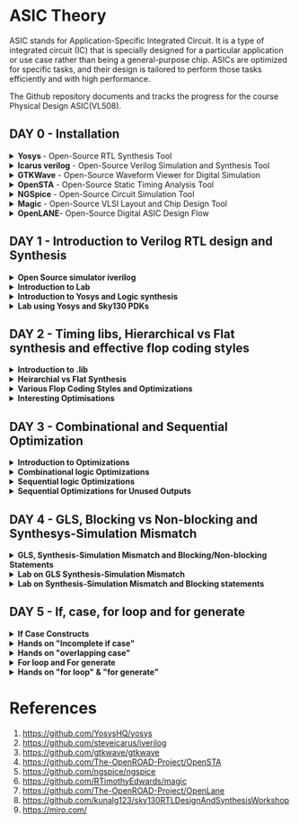 # ASIC Theory
ASIC stands for Application-Specific Integrated Circuit. It is a type of integrated circuit (IC) that is specially designed for a particular application or use case rather than being a general-purpose chip. ASICs are optimized for specific tasks, and their design is tailored to perform those tasks efficiently and with high performance.

The Github repository documents and tracks the progress for the course Physical Design ASIC(VL508).  

## DAY 0 - Installation

<details>
<summary> <strong> Yosys </strong> - Open-Source RTL Synthesis Tool </summary>

Yosys is a powerful and widely-used open-source RTL synthesis tool that enables designers to convert Verilog RTL code into optimized gate-level representations suitable for ASIC or FPGA implementation. It is designed for digital hardware design and offers a plethora of features, including RTL synthesis, technology mapping, optimization, and formal verification capabilities. With a scripting interface and an active community of users and developers, Yosys provides flexibility, efficiency, and cost-effectiveness for various digital design projects.

**Key Features**:
- RTL Synthesis: Yosys takes Verilog RTL code as input and performs RTL synthesis, generating a gate-level netlist.
- Technology Mapping: The tool maps the RTL design to a specific library of standard cells, allowing optimization for target technologies.
- Optimization: Yosys employs various algorithms to optimize the design for improved performance, area, and power consumption.
- Formal Verification: The tool includes formal verification capabilities to ensure the correctness of the design.
- Scripting Interface: Yosys provides a scripting interface, enabling users to write custom synthesis scripts for specific design flows and optimizations.
- Open-Source and Community-Driven: Yosys is an open-source project with an active community, constantly contributing to its development and improvement.
  
**Installation**

Yosys is installed using the following set of steps.

```bash
$ git clone https://github.com/YosysHQ/yosys.git
$ cd yosys-master 
$ sudo apt install make (If make is not installed please install it) 
$ sudo apt-get install build-essential clang bison flex \
    libreadline-dev gawk tcl-dev libffi-dev git \
    graphviz xdot pkg-config python3 libboost-system-dev \
    libboost-python-dev libboost-filesystem-dev zlib1g-dev
$ make config-gcc
$ make 
$ sudo make install
```
Screenshot after installation-
![yosys](https://github.com/Shant1R/Shant_IIITB/assets/59409568/6ac97051-4660-4722-b384-26eb6aba3260)

</details>

<details>

<summary><strong>Icarus verilog</strong> - Open-Source Verilog Simulation and Synthesis Tool</summary>

Iverilog is a widely-used open-source Verilog simulation and synthesis tool that allows designers to simulate and synthesize digital hardware designs described in Verilog HDL. It offers a comprehensive set of features for both simulation and synthesis, making it a valuable tool for digital design projects of all scales. With its versatility and community-driven development, Iverilog provides an efficient and cost-effective solution for verifying and implementing digital designs.

**Key Features**:
- Verilog Simulation: Iverilog supports simulation of Verilog designs, enabling users to test and verify their digital circuits' functionality.
- Synthesis Support: The tool provides synthesis capabilities, allowing designers to generate gate-level netlists suitable for ASIC or FPGA implementation.
- IEEE Standard Compliance: Iverilog adheres to the IEEE 1364-2005 Verilog standard, ensuring compatibility with a wide range of Verilog designs.
- VPI (Verilog Programming Interface) Support: Iverilog supports VPI, enabling users to write C/C++ programs to interact with the simulation or synthesis process.
- Efficient and Scalable: Iverilog is known for its efficiency, making it suitable for small hobbyist projects as well as large-scale commercial designs.
- Open-Source and Community-Driven: Being an open-source tool, Iverilog benefits from an active community of users and developers, continually improving and enhancing its capabilities.
  
**Installation**

Icarus Verilog also known as iverilog is installed using the following command.

```bash
$ sudo apt-get update
$ sudo apt-get install iverilog

```
Screenshot after installation-
![iverilog](https://github.com/Shant1R/Shant_IIITB/assets/59409568/4f77ee22-b0b3-4c96-9f8e-1b74443579e4)


</details>

<details>
<summary><strong>GTKWave</strong> - Open-Source Waveform Viewer for Digital Simulation</summary>

GTKWave is a popular open-source waveform viewer designed to visualize and analyze simulation results of digital designs. As an essential tool in digital hardware development, GTKWave allows users to examine waveforms generated by Verilog or VHDL simulation, making it easier to debug and verify the behavior of complex digital circuits. With its user-friendly interface and active community support, GTKWave is a valuable asset for engineers and hobbyists involved in digital design and verification projects.

**Key Features**:
- Waveform Visualization: GTKWave provides a graphical interface to display simulation waveforms, helping users gain insights into the behavior of digital circuits.
- Support for Various Formats: The tool supports various waveform formats, including VCD (Value Change Dump), FST (Fast Signal Trace), LXT, and VZT.
- Zoom and Navigation: GTKWave allows users to zoom in and out on specific regions of the waveform and provides convenient navigation tools for easy waveform analysis.
- Signal Grouping: Users can group related signals together, simplifying the visualization of complex designs.
- Cross-Platform Compatibility: GTKWave is available for multiple platforms, including Windows, macOS, and Linux, making it accessible to a wide range of users.
- Extensible and Customizable: Users can extend GTKWave's functionality through scripting and customize the appearance and behavior of the waveform viewer.
- Open-Source and Community-Driven: As an open-source project, GTKWave benefits from continuous community contributions, ensuring the tool's ongoing improvement and relevance

**Installation**

GTKWave is installed using the following commands.

```bash
$ sudo apt update
$ sudo apt install gtkwave
```
Screenshot after installation-
![gtkwave](https://github.com/Shant1R/Shant_IIITB/assets/59409568/ae8c7922-c337-4157-839f-c8f1f62265b2)

</details>


<details>
<summary><strong>OpenSTA</strong> - Open-Source Static Timing Analysis Tool</summary>

OpenSTA is a powerful open-source Static Timing Analysis (STA) tool designed to analyze digital integrated circuits and provide critical timing information. As an essential component of the digital design flow, OpenSTA enables engineers to perform timing verification, identify potential timing violations, and optimize the performance of complex designs. With its versatile features and community-driven development, OpenSTA is a valuable resource for designers working on ASIC or FPGA projects.

**Key Features**:
- Static Timing Analysis: OpenSTA performs static timing analysis to determine the critical paths and timing violations in digital designs.
- Liberty File Support: The tool supports industry-standard Liberty format files, which contain timing information about the standard cells used in the design.
- Path Tracing and Reporting: OpenSTA traces critical timing paths and generates detailed timing reports, highlighting setup and hold violations.
- Constraints Support: Designers can specify timing constraints in the design using standard Synopsys Design Constraints (SDC) files, which OpenSTA interprets during the analysis.
- Highly Scalable: OpenSTA can handle designs of varying sizes, from small digital circuits to large-scale industrial projects, making it suitable for a broad range of applications.
- Interactive Visualization: OpenSTA provides an interactive graphical interface to visualize and navigate through the timing paths in the design.
- Open-Source and Community-Driven: As an open-source project, OpenSTA benefits from contributions and feedback from a community of users and developers, ensuring continuous improvement and adaptability to new technologies.

**Installation**

To install OpenSTA, follow the given github link and download the following prerequisites- 

```bash
https://github.com/The-OpenROAD-Project/OpenSTA
```

```bash
$ sudo apt-get install cmake
$ sudo apt-get install clang
$ sudo apt-get install gcc
$ sudo apt-get install tcl
$ sudo apt-get install swig
$ sudo apt-get install bison
$ sudo apt-get install flex
```

Installation commands for openSTA
```bash
$ git clone https://github.com/The-OpenROAD-Project/OpenSTA.git
$ cd OpenSTA
$ mkdir build
$ cd build
$ cmake ..
$ make
```
Screenshot after installation-
![opensta](https://github.com/Shant1R/Shant_IIITB/assets/59409568/36537253-8d3e-4f7a-9358-35c3f5c04e55)

</details>


<details>
<summary><strong>NGSpice</strong> - Open-Source Circuit Simulation Tool</summary>

Ngspice is a powerful open-source circuit simulation tool that allows engineers, researchers, and hobbyists to analyze and simulate electronic circuits. As a widely-used circuit simulator, Ngspice can handle analog, digital, and mixed-signal circuits, providing valuable insights into circuit behavior, performance, and characteristics. With its extensive set of features and active community support, Ngspice serves as an essential tool for circuit design, analysis, and optimization.

**Key Features**:
- Mixed-Signal Simulation: Ngspice supports mixed-signal simulation, enabling the analysis of circuits containing both analog and digital components.
- Circuit Modeling: The tool supports a wide range of device models, including passive components, diodes, transistors, operational amplifiers, and more.
- Advanced Analysis: Ngspice provides various analysis types, such as DC, AC, transient, and noise analysis, allowing users to evaluate circuit performance under different conditions.
- Extensibility: Users can add custom models, algorithms, and simulation capabilities through scripting and user-defined subcircuits.
- SPICE Compatibility: Ngspice adheres to the SPICE (Simulation Program with Integrated Circuit Emphasis) standard, ensuring compatibility with existing SPICE netlists.
- Cross-Platform Support: Ngspice is compatible with multiple operating systems, including Windows, macOS, and Linux, making it accessible to a broad user base.
- Open-Source and Community-Driven: Being an open-source project, Ngspice benefits from active community contributions, bug fixes, and enhancements, ensuring its continuous development and reliability.

**Installation**

NGSpice is installed using the following commands.

After downloading the tarball from https://sourceforge.net/projects/ngspice/files/ to a local directory, unpack it using:

```bash
$ tar -zxvf ngspice-37.tar.gz
$ cd ngspice-37
$ mkdir release
$ cd release
$ ../configure  --with-x --with-readline=yes --disable-debug
$ make
$ sudo make install
```
Screenshot after installation-
![ngspice](https://github.com/Shant1R/Shant_IIITB/assets/59409568/726fcc95-63eb-4089-87e3-f306cc37d83c)

    
</details>

<details>
<summary><strong>Magic</strong> - Open-Source VLSI Layout and Chip Design Tool</summary>
Magic is a widely-used open-source VLSI (Very-Large-Scale Integration) layout and chip design tool. It offers a versatile and user-friendly environment for designing, editing, and analyzing integrated circuit layouts. As an essential tool in the physical design flow, Magic allows engineers and researchers to create complex IC layouts and verify their correctness before fabrication. With a range of features and active community support, Magic is a valuable asset for digital and analog chip designers and hobbyists.

**Key Features**:
- Layout Editing: Magic provides an intuitive interface for designing and editing integrated circuit layouts, enabling efficient placement and routing of various circuit elements.
- Custom Design Rules: Users can define custom design rules, allowing them to tailor the layout to specific technology nodes and manufacturing processes.
- Hierarchical Design: Magic supports hierarchical design methodologies, enabling the creation of complex designs by organizing circuits into hierarchical blocks.
- Design Rule Checking (DRC): The tool performs design rule checks to identify potential layout errors and violations before the chip fabrication process.
- Extraction and Simulation: Magic allows extraction of parasitic components and supports SPICE netlist simulation for accurate performance evaluation.
- Scripting and Automation: Users can extend Magic's functionality using scripts, automating repetitive tasks and customizing the design flow.
- Cross-Platform Support: Magic is compatible with various operating systems, including Windows, macOS, and Linux, making it accessible to a wide range of users.
- Open-Source and Community-Driven: As an open-source project, Magic benefits from an active community of users and developers, ensuring continuous improvement and adaptability to new design challenges.

**Installation**
  
Magic is installed using the following commands.

```bash
$   sudo apt-get install m4
$   sudo apt-get install tcsh
$   sudo apt-get install csh
$   sudo apt-get install libx11-dev
$   sudo apt-get install tcl-dev tk-dev
$   sudo apt-get install libcairo2-dev
$   sudo apt-get install mesa-common-dev libglu1-mesa-dev
$   sudo apt-get install libncurses-dev
$   git clone https://github.com/RTimothyEdwards/magic
$   cd magic
$   ./configure
$   make
$   sudo make install

```
Screenshot after installation-
![magic](https://github.com/Shant1R/Shant_IIITB/assets/59409568/f5fe09ee-2f15-47c0-b4a6-5a41febf7e76)
    
</details>


<details>
<summary><strong>OpenLANE</strong>- Open-Source Digital ASIC Design Flow</summary>

OpenLane is a comprehensive open-source digital ASIC (Application-Specific Integrated Circuit) design flow that facilitates the design and implementation of complex digital chips. It provides a complete RTL-to-GDSII (RTL to Graphic Design System II) flow, encompassing synthesis, placement, routing, and manufacturing processes. OpenLane streamlines the ASIC design process and enables designers to create custom digital chips with greater efficiency and accessibility. With an extensive set of features and community support, OpenLane is a valuable tool for ASIC designers, researchers, and hobbyists alike.

**Key Features**:
- RTL-to-GDSII Flow: OpenLane offers an end-to-end design flow, starting from RTL synthesis to final GDSII layout generation, ensuring a seamless ASIC design process.
- Synthesis and Optimization: The tool performs RTL synthesis and optimization to generate an efficient gate-level representation of the design.
- Placement and Routing: OpenLane optimizes chip placement and performs routing to connect all the components efficiently.
- DRC and LVS Checks: OpenLane includes design rule checking (DRC) and layout versus schematic (LVS) checks to ensure the design's manufacturability and correctness.
- PDK Integration: The tool integrates with Process Design Kits (PDKs) from various foundries, supporting a wide range of technology nodes and manufacturing processes.
- Scripting and Customization: Users can write scripts to customize various aspects of the design flow and automate repetitive tasks.
- Performance and Area Optimization: OpenLane offers options to optimize the design for performance, area, or power based on the project's requirements.
- Cross-Platform Support: OpenLane is compatible with multiple operating systems, including Windows, macOS, and Linux, making it accessible to diverse design teams.
- Open-Source and Community-Driven: Being an open-source project, OpenLane benefits from continuous community contributions, bug fixes, and enhancements, ensuring its continuous development and improvement.

**Installation**

OpenLane is installed using the following commands.

```bash
$ sudo apt-get update
$ sudo apt-get upgrade
$ sudo apt install -y build-essential python3 python3-venv python3-pip make git
$ sudo apt install apt-transport-https ca-certificates curl software-properties-common
$ curl -fsSL https://download.docker.com/linux/ubuntu/gpg | sudo gpg --dearmor -o /usr/share/keyrings/docker-archive-keyring.gpg
$ echo "deb [arch=amd64 signed-by=/usr/share/keyrings/docker-archive-keyring.gpg] https://download.docker.com/linux/ubuntu $(lsb_release -cs) stable" | sudo tee /etc/apt/sources.list.d/docker.list > /dev/null
$ sudo apt update
$ sudo apt install docker-ce docker-ce-cli containerd.io
$ sudo docker run hello-world
$ sudo groupadd docker
$ sudo usermod -aG docker $USER
$ sudo reboot 
```

After Reboot
```bash
$ docker run hello-world
```

```bash
$ cd $HOME
$ git clone https://github.com/The-OpenROAD-Project/OpenLane
$ cd OpenLane
$ make
$ make test
```

Screenshot after installation-
![openlane](https://github.com/Shant1R/Shant_IIITB/assets/59409568/d55be32a-a662-4284-94b0-b0d53af2fbca)

</details>

## DAY 1 - Introduction to Verilog RTL design and Synthesis

<details>
<summary><strong>Open Source simulator iverilog</strong></summary>

Simulator is a tool to verify that the said design adheres to the functionality to its intended specifications. It works by following the input given and changes the output accordingly, thus one can compare the desired output and the output derived for the said inputs.

Simulator architecture schematic diagram -
![Simulator](https://github.com/Shant1R/Shant_IIITB/assets/59409568/11d0647f-499b-4ea9-ab80-8c6ef20da093)

Under the given repository, **Iverilog** is used which is an open source simulator.
- Design is the set of verilog codes with the aim to create a functionality that meets the given specifications. 
- Testbench is the set of code which provides the stimulas or test vectors to the desgin under test to verify the design working.
- It is to be noted multiple inputs can be given the design block and multiple outputs can be derived.
- The testbench is not given any external inputs. Testvectors are given under the testbench itself.
- The output of the simulator is a VCD file, ie. value change dump file which is viewed using **GTKWave** to visualise the waveform.

Simulation flow of Iverilog - 
![workflow](https://github.com/Shant1R/Shant_IIITB/assets/59409568/b67eb2d2-478e-4745-9876-7846de6a01c0)

</details>


<details>
<summary><strong>Introduction to Lab</strong></summary>

Under this, we will go through how to setup the directory and lab for the course and how to access various files and execute.

**Lab Setup**

The first step under the lab setup for the course is to form a seperate directory as VLSI and git clone the course files from the given repository in the code.



```bash
$ cd Documents
$ cd ASICs
$ cd VLSI
$ cd git clone https://github.com/kunalg123/sky130RTLDesignAndSynthesisWorkshop.git
```

Terminal Window - 
![sky130_gitclone](https://github.com/Shant1R/Shant_IIITB/assets/59409568/8e74128d-3341-4378-9c40-309260327bef)

Upon the cloning, a new folder with the name *sky130RTLDesignAndSynthesisWorkshop* is made. Under this folder, there will be several folders, such as lib which contains the standard set library for sky130 which will be used for the synthesis, verilog_files which contains all the source files and testbenches for the experiments to be done. The contents of each folder can be seen by going into the directory and entering ls.


**Working with iverilog and gtkwave - MUX**

Under this, we go over how load files on iverilog and visualise using gtkwave. The terminal is opened and the directory is set to the verilog_files, where various source files and their respective testbenches are stored. Under this example we will execute the mux using good_mux.v and check the functionality using gtkwave to visualise the dumpfile generated. Both the source file and testbench are loaded to iverilog. 

```bash
$ cd VLSI
$ cd sky130RTLDesignAndSynthesisWorkshop
$ cd verilog_files/
$ ls
$ iverilog good_mux.v tb_good_mux.v
$ ./a.out
$ gtkwave tb_good_mux.vcd
```

Screenshot of the terminal - 
![good_mux_terminal](https://github.com/Shant1R/Shant_IIITB/assets/59409568/06396f49-0e6c-487b-8408-82491557a852)

Waveform on GTKWave - 
![good_mux_gtk](https://github.com/Shant1R/Shant_IIITB/assets/59409568/cc8ec616-ac4d-4bc1-801f-0e680247ad69)

The waveform on gtkwave is used to check the variations in the output with the input.

**Code Explaination - MUX**

To edit the code, one can directly open the files or use gvim. The code to access both the source and testbech is given

```bash
$ gvim tb_good_mux.v -o good_mux.v
```


Editor window - 
![code_good_mux](https://github.com/Shant1R/Shant_IIITB/assets/59409568/cf8ca326-755a-4664-ae0b-8c01b8e94723)

There can be multiple ways to generate a mux. Under the given source code. it checks for the select line, if sel is 1, the output follows the input line 1 else it follows input line 0. Under the testbench, the inputs are set as reg and output as wire. The testbench has no primary inputs like the design source code. It instantiate the source code as uut - unit under test, any name can be used. Under the testbench, the dumpfile is generated for visualisation. The input variables are set and the toggled periodically and sets an end time. 

</details>


<details>
<summary><strong>Introduction to Yosys and Logic synthesis</strong></summary>

The RTL design is the behavioural model of the said specification written in an HDL language. For mapping this code to a hardware circuit comes the synthesis. The RTL code is translated to gate level using the front end libraries that are .lib files, through synthesis the netlist file is derived. 

The front end library is also called .lib, which can be explained as a collection for modules for the logic gates for the mapping. It contains various types of the same logic gate, such as 2 and 3 input and gates, and modules for the same gate with different execution speed, which can de decided upon the usecase and required specification. The speed of the gates depends the load, which for digital circuits are capacitors, thus charging and discharging of capacitors determine the speed of the gate, thus the system. For faster speed, we need transistor with more current sourcing capacity. Thus the need for wider transistors. But wider transistors enables faster processes with the trade off of power and area. Narrow transistors comsumes lesser area and power, but comes with bigger delays. Thus the choice of the gate models is made accordingly. The time delat should small enough to cover the propogation delay and setup times and at the same time large enough that it doesn't cause a hold crisis, that is its bigger than the hold time of the next gate in process.


One has to guide the synthesizer for the required execution time, ie, the use of faster and slower transistor models while mapping. This is known as constraints.    

The synthesizer used under this coursework is Yosys. 

Yosys setup flow-
![yosys1](https://github.com/Shant1R/Shant_IIITB/assets/59409568/35698376-e603-40eb-b5a4-a84965620587)

The design block has the function read_design and .lib  has a read_liberty function which reads the design file and .lib respectively. The netlist block has the fucntion read_netlist which upon execution generates the netlist file for the given design. It is to note design file and netlist file are two different representations for the same given specification.  

Synthesis verification flow - 
![yosys2](https://github.com/Shant1R/Shant_IIITB/assets/59409568/8c89fc9e-7d6a-426e-b55f-3927db75d7e7)

To verify the synthesis output, we use the iverilog simulator which is given the netlist and testbench as inputs, attain a vcd file, which is visualised using gtkwave. The output on the gtkwave with the netlist file should be the same as in the case of RTL simulation. Since the primary inputs and outputs in case of RTL designs and netlist design remains the same, the same testbench can be used to verify the design. 


</details>



<details>
<summary><strong>Lab using Yosys and Sky130 PDKs</strong></summary>

Under this section, we go through how to invoke the synthesizer yosys and synthesize the design. For the demonstration, we have taken the synthesis of mux, the good_mux.v file, which we have previously simulated before. 

- Step one is to go to the directory for the verilog files and invoke yosys synthesizer.

```bash
$ cd Documents/ASICs/VLSI/sky130RTLDesignAndSynthesisWorkshop/verilog_files/
$ yosys
```

![yosys_lab_1](https://github.com/Shant1R/Shant_IIITB/assets/59409568/24e98dd7-b81c-4398-a0cb-f5d5bf872813)

- Now we read the .lib using *read_liberty* and the path is set to the .lib files.
- The behavourial model of mux is read using *read_verilog* followed by determining the module name to be synthesized.
- The netlist is generated by *abc -liberty* followed by the path to .lib which specifies what gates are to be linked. Thus the RTL file is converted to netlist.
- The logic being realised can be view using *show*.

```bash
 read_liberty -lib ~/Documents/ASICs/VLSI/sky130RTLDesignAndSynthesisWorkshop/lib/sky130_fd_sc_hd__tt_025C_1v80.lib
 read_verilog good_mux.v
 synth -top good_mux
 abc -liberty ~/Documents/ASICs/VLSI/sky130RTLDesignAndSynthesisWorkshop/verilog_files/sky130_fd_sc_hd__tt_025C_1v80.lib
 show
```

![yosys_lab_2](https://github.com/Shant1R/Shant_IIITB/assets/59409568/e3861c1c-4493-4fe1-822b-7e5179d95ab0)

- The netlist file is wriiten using *write_verilog* followed by the name for the file.
- Gvim edittor is used view the netlist file.

```bash
 read_verilog good_mux_netlist.v
 !gvim good_mux_netlist.v  
```

![yosys_lab_3](https://github.com/Shant1R/Shant_IIITB/assets/59409568/c201daec-bc2b-44f7-83c5-77ab3dd37e9d)

- It can seen that the netlist file has extra informations, thus to generate a simple netlist file we add an extra switch.
- After *write _verilog* we add *-noattr* before the file name.
- We attain a simpler netlist representation for mux.

```bash
 read_verilog -noattr good_mux_netlist.v
 !gvim good_mux_netlist.v
```

![yosys_lab_4](https://github.com/Shant1R/Shant_IIITB/assets/59409568/a917b533-9932-46bd-adfb-032cea61855b)

  
</details>

## DAY 2 - Timing libs, Hierarchical vs Flat synthesis and effective flop coding styles

<details>

<summary><strong>Introduction to .lib</strong></summary>
Under this section, we get a better insight regarding .lib. We have the general overview that it stores the models of all the standards cells, various variations and flavours as per the need of specification provided. Getting an insight into the .lib file, we start with the file name -  

*sky130_fd_sc_hd__tt_025C_1v80*

The name sky130 represemts that the library is based on 130nm technology. Under the nomenclature, we define PVT - process, voltage and temperature. Process refers to the variations due to the fabrication, ie. there will variations in the silicon fabricated even by the same machine. There is variation due to the voltage and temperature as well. Silicon is very sensitive to temperature. All these 3 determines how the silicon is going to perform. We aim to design such that silicon works in all the conditions, across various variations. These three are indicated under the name, tt stands for typical process, 25c indicates the temperature - 25C and 1v80 indicates the voltage of 1.80volts.  It is to be noted, all the models under the said library are designed for the given PVT parameters.

We open the .lib file using gvim to go through various other informations it provides.

![lib_1](https://github.com/Shant1R/Shant_IIITB/assets/59409568/f1a46b64-c496-4fd4-82e7-ef43e091964b)

- It defines the technology begin used "CMOS" and the delay model as "table_lookup"
- it defines the units for various parameters and quanities, such as, 1ns for time, 1V for voltage, 1mA for current, 1kohm for resistance and 1pF for capacitance.
- It defines the operating conditions as "tt_025C_1v80".

We take an example for a cell to understand the contents. Taking the example of a21110i cell. 

![lib_2](https://github.com/Shant1R/Shant_IIITB/assets/59409568/9996a4bc-1328-4436-91f0-551a17dd7d72)

- The given cell executes the logic for 5 inputs, *and* for the first two inputs and *or* it with the next three inputs, finally *not* the final expression.
- Logic implemented --> !((A1&A2)|B1|C1|D1)
- Since we got 5 inputs, there are 32 possible outputs. The .lib file contains the power consumption and timing details for all the possibilities.


Considering a two input *and* gate, and compare different two input and gate.

![lib_3](https://github.com/Shant1R/Shant_IIITB/assets/59409568/717b8741-8d21-413e-95b2-968c38eef551)

- The lib files conatins the power and timing information for the 4 possible outcomes.
- All three taken cells are 2 input and gates, but differ in their areas, and2_4 has a larger area than area2_2 and consequently more than and2_0.
- Having a larger area refers to the use of a wider cell. Wider cells will be faster, but consumes more power. This can be seen in the datials under the lib file.


  
</details>


<details>

<summary><strong>Heirarchial vs Flat Synthesis</strong></summary>

Under this section, we go over what is heirchial synthesis and flat synthesis. For this, we  have taken the case of multiple_modul2s.v from verilog files to have a better unstanding.
```bash
  shant@shant:~/Documents/ASICs/VLSI/sky130RTLDesignAndSynthesisWorkshop/verilog_files$ gvim multiple_modules.v
```
![hvf_1](https://github.com/Shant1R/Shant_IIITB/assets/59409568/16523aee-77cd-4f09-95b0-d8e56f9920da)

Gate level diagram 

![hvf_1](https://github.com/Shant1R/Shant_IIITB/assets/59409568/0f16a24d-c1ea-4d38-891b-5d16f5dbcd13)

We go into the directory for verilog files and invole the model.

```bash
$ cd Documents/ASICs/VLSI/sky130RTLDesignAndSynthesisWorkshop/verilog_files
$ yosys
read_liberty -lib ~/Documents/ASICs/VLSI/sky130RTLDesignAndSynthesisWorkshop/lib/sky130_fd_sc_hd__tt_025C_1v80.lib
read_verilog multiple_modules.v
synth -top multiple_modules
abc -liberty ~/Documents/ASICs/VLSI/sky130RTLDesignAndSynthesisWorkshop/lib/sky130_fd_sc_hd__tt_025C_1v80.lib
show multiple_modules
```

- As we hit show, we expect to attain a similar schematic we had drew in the previous image.
  
![hvf_2](https://github.com/Shant1R/Shant_IIITB/assets/59409568/a55d9d7a-ab21-430c-8174-770f422220f5)

- We get the image of the top module.
- We don't get to see the and and or gates. We see the modules u1 and u2, which are the instances of the gates.
- **This type of design is called an heirarchial design.**
- We generate the netlist file for the design.

```bash
write_verilog -noattr multiple_modules_hier.v
!gvim multiple_modules_hier.v
```

![hvf_3](https://github.com/Shant1R/Shant_IIITB/assets/59409568/620892c8-1681-4d46-911e-1e7a2e4a8ee7)

- In the netlist generated, it is observed that the hierarchy is maintained. The top module has instances of sub moduke 1 and 2, and the two modules are seperately defined implementing the *and* and *or* gates.
- It is to be more, since this is CMOS technology, we implement the gates using a *nand* gate with inverted inputs for *or* gate and *nor* gate with inverted inputs for *and* gate.

Now we will look into flat design techcnique.

```bash
flatten
show multiple_modules
```

![hvf_5](https://github.com/Shant1R/Shant_IIITB/assets/59409568/9428f816-7ab6-49f6-a3d4-0c527719364c)

```bash
write_verilog -noattr multiple_modules_flat.v
!gvim multiple_modules_flat.v
```

![hvf_4](https://github.com/Shant1R/Shant_IIITB/assets/59409568/a9476f35-4ba0-4caa-a035-893227557410)

- In the new netlist, we don't see any instances of submodules such as u1 and u2.
- We get direct instances of *and* and *or* gates under the flat design.
- **This type of design is known as flat desigin techniques.**

We saw how to synthesis the top module, now we will look into synthesis of submodules.

```bash
$ cd Documents/ASICs/VLSI/sky130RTLDesignAndSynthesisWorkshop/verilog_files
$ yosys
read_liberty -lib ~/Documents/ASICs/VLSI/sky130RTLDesignAndSynthesisWorkshop/lib/sky130_fd_sc_hd__tt_025C_1v80.lib
read_verilog multiple_modules.v
synth -top sub_module1
abc -liberty ~/Documents/ASICs/VLSI/sky130RTLDesignAndSynthesisWorkshop/lib/sky130_fd_sc_hd__tt_025C_1v80.lib
show
```

![hvf_6](https://github.com/Shant1R/Shant_IIITB/assets/59409568/48519618-7a15-4695-a075-c0ca9acb4853)

- We only see submodule 1, we don't get to see the multiple module or submodule 2.

Reason for having synthesis at submodule level ->
- In case my design has multiple instances of same module, we prefer to synthesis it once and the replicate it as many times required and stitch it to the main module.
- It supports *divide and conqure appraoch*. In case the design is massive, we give small portions to the tool instead of the entire design. This helps in generating an optimised netlist for the complete desgin and supports reusebility.


</details>


<details>

<summary><strong>Various Flop Coding Styles and Optimizations</strong></summary>

Under this section, we go through all the various types of flops available and how to design and code them efficiently. All the required files are presen in the folder verilog_files. 

To understand the need of flops, we refer the example of a simple circuit with delays as 2ns for *and* gate and 1ns for *or* gate.

![ff_1](https://github.com/Shant1R/Shant_IIITB/assets/59409568/d9bd0c57-605b-4c7b-8724-297ab5b812d6)

- Considering the input goes from 0 to 1 for a and b and simultaneously, 1 to 0 for c.
- Ideally for the transition from (001) to (110), the output should have been a constant at 1, but because of the delay, we get outout as 0 for a brief period of 2ns.
- This is called a **glitch**.

![ff_2](https://github.com/Shant1R/Shant_IIITB/assets/59409568/f75878fe-d695-44cf-b498-f516b7d2a028)
  
- More the number of combinational circuits, more number of glitches appear, giving a glitchy output.
- To avoid this, we need an element to store the value. Comes the flops into picture.
- We use a D flipflop. They are a storage element. They are placed between combinational circuits and changes value only at clock edge.

![ff_1](https://github.com/Shant1R/Shant_IIITB/assets/59409568/eb9ab8c7-a87c-4ca0-89ec-ecb36361032e)

  
- Now even if the the input of the clock is glitching, we attain a stable output.
- **NOTE** --> We need to initailise the flops, else the combinational circuits gives a garbage value. For this purpose we have reset and set pins. They can be asynchoronous and synchronous.

Types of flops
- Flops can be designed to be asynchronous or synchronous. It depends on whether the flop is sensitive to the reset and set parameters.
- Under asynchronous, the flop is sensitive to the reset or set, ie the design checks for them and the moment, reset is encountered, the output is pulled to **0** irrespective of the clock. For asynchronous set, the output is pulled to **1**.
- The circuit design and timing diagram along with verilog code is displayed under the image below under column 1.
- Under the case of synchronous reset, the output is pulled to **0** at the next clock cycle. The design and timing diagram along the verilog code is shown under the column 2 of the image below.
- Sync reset can be understodd as the input is pulled to 0, thus output becomes 0 for next clock cycle.

![ff_2](https://github.com/Shant1R/Shant_IIITB/assets/59409568/77037d1a-28bd-434f-9ed4-ddb57613973c)

- Under column of the image above, shows the verilog code and circuit structure for a d flipflop that accounts for sync as well as async resets.


Now, we go through simuations of async reset, async set and sync async reset and observe the waveforms using gtkwave to have a better understand.

***Code --> dff_asyncres.v***

```bash
module dff_asyncres ( input clk ,  input async_reset , input d , output reg q );
always @ (posedge clk , posedge async_reset)
begin
	if(async_reset)
		q <= 1'b0;
	else	
		q <= d;
end
endmodule
```
- Upon execution on terminal using iverilog and gtkwave

![dff_1](https://github.com/Shant1R/Shant_IIITB/assets/59409568/59e993cf-c5f4-40b7-b66d-085c17be91c7)

- We can observe that the output q goes to 0 when the reset is encountered.
- Now we synthesis the design using yosys.

![dff_syn_1](https://github.com/Shant1R/Shant_IIITB/assets/59409568/67fbc5d1-0016-4c7d-9917-66bddc85bb39)

***Code --> dff__async_set.v***

```bash
module dff_async_set ( input clk ,  input async_set , input d , output reg q );
always @ (posedge clk , posedge async_set)
begin
	if(async_set)
		q <= 1'b1;
	else	
		q <= d;
end
endmodule
```

- Upon execution on terminal using iverilog and gtkwave

![dff_2](https://github.com/Shant1R/Shant_IIITB/assets/59409568/e13a4ed4-ea09-4148-9b09-b828893bce82)

- We can observe that the output q goes to 1 as soon as we encounter the set irrespective of that clock.
-Now we synthesis the design using yosys. 

![dff_syn_2](https://github.com/Shant1R/Shant_IIITB/assets/59409568/8070cd5f-035b-433b-a16b-b3ff3bc9c232)


***Code --> dff_syncres.v***

```bash
module dff_syncres ( input clk ,  input sync_reset , input d , output reg q );
always @ (posedge clk )
begin
	if(sync_reset)
		q <= 1'b0;
	else	
		q <= d;
end
endmodule
```

- Upon execution on terminal using iverilog and gtkwave

![dff_4](https://github.com/Shant1R/Shant_IIITB/assets/59409568/344634b7-6aec-486b-9dd4-7ce7d7a9ec61)

- It is observed that the output q is set to 0 at the next clock pulse when the reset is encountered, thus it is the case of sync reset.
- Now we synthesis the design using yosys.

![dff_syn_3](https://github.com/Shant1R/Shant_IIITB/assets/59409568/83e54797-cb25-4734-97e9-2269e25b2f39)


***Code --> dff_asyncres_syncres.v***

```bash
module dff_asyncres_syncres ( input clk , input async_reset , input sync_reset , input d , output reg q );
always @ (posedge clk , posedge async_reset)
begin
	if(async_reset)
		q <= 1'b0;
	else if (sync_reset)
		q <= 1'b0;
	else	
		q <= d;
end
endmodule
```

- Upon execution on terminal using iverilog and gtkwave

![dff_3](https://github.com/Shant1R/Shant_IIITB/assets/59409568/2bda822d-c54f-4207-b2ba-4b61aae705ba)

- We can observe that output q goes to 0 when encountered the async reset and waits for the next clock edge to set q to 0 in case of encounter with sync reset.
- Now we synthesis the design using yosys.

![dff_syn_4](https://github.com/Shant1R/Shant_IIITB/assets/59409568/6e929a9e-8a5b-4e7f-993c-39882bc6b734)
  
</details>


<details>

<summary><strong>Interesting Optimisations</strong></summary>

Under this section we look into two interesting cases and how they are executed and designed.

First we look into mul2.v

- Code for mul2.v

```bash
module mul2 (input [2:0] a, output [3:0] y);
	assign y = a * 2;
endmodule
```

- The block diagram and the truth table for the executed logic is shown under.
   
![sp_1](https://github.com/Shant1R/Shant_IIITB/assets/59409568/774a0cd2-2144-4bce-bab3-b498db7ef417)

- From these, we are able to infer that the logic requires the input to be multiplied with 2, and upon checking the output it is the input with 1'b0 padding.
- Thus the design for the logic needs no hardware to be mapped.
- We will confirm this using yosys.

![sp_2](https://github.com/Shant1R/Shant_IIITB/assets/59409568/ee8c1ac5-23e4-4339-a6d5-9affa8741ffa)

- From the yosys synthesis, we observe the number of cells in design is 0 and there is no hardware to be mapped. These have been highlighted in the picture above.
- The schematic attained shows a similar result.
- This was done in case of multiplication with 2. For multiplication with 4, we give 2'b00 padding and for 8, we give 3'b000 padding. This goes on.

Now, we look into another special case. 
- Condider a 3bit number a[2:0], and the logic to be implemented is that the output y[5:0] is equal to 9 times of a[2:0].
- Code for execution

```bash
module mult8 (input [2:0] a , output [5:0] y);
	assign y = a * 9;
endmodule
```

- Logic explaination

![sp_3](https://github.com/Shant1R/Shant_IIITB/assets/59409568/44bbe634-8835-4d0e-b783-6edd05ce9717)

- Multiplcation with 9 can be seen as multiplication with 8 and plus 1.
- We know multiplication with 8 is equal to 3'b000 padding, and adding the same 3 bit number to the padded number comes of as concatanation of {a,a}.
- Thus there are no standard cell required for the design. We verify this using yosys.

![sp_4](https://github.com/Shant1R/Shant_IIITB/assets/59409568/7da4d7a5-2ea6-4b55-a5d3-95103956e2dd)

- We see that there are no standard cells required.
- We see the concatanation operation done in the netlist. 


 
</details>

## DAY 3 - Combinational and Sequential Optimization

<details>

<summary><strong>Introduction to Optimizations</strong></summary>
Under this section, we will look into how to optimise our design for combinational logic as well as sequentail logic designs. The optimised designs are defined in terms of area and power savings.

<br></br>
**Methods for Combinational logic Optimization**
- Direct Method --> *Constant Propogation*
- Boolean logic meth0d --> *K-map or Quine McKluskey*

**Constant Propogation**

Consider the logic circuit under figure(I), if we ground input a, ie, a=0, the entire expression goes from y=(a.b+c)' to y=c'.

![opt_1](https://github.com/Shant1R/Shant_IIITB/assets/59409568/98ab0ccf-8237-4a23-a956-8754e4da080c)

- For implementing figure(I), we require in total of 6 transitors under CMOS technology. Whereas, for the final ciruit under fig(II) with the given constraints, we require only 2 transistors under CMOS tech. Thus we can see that we have reduces the number of transistors, hence better optimised.

**Boolean Logic**

Consider we try to implement a logic using tertiary operator, such as **y = a?(b?c:(c?a:0)):(!c)**. This can be mapped using three 2 input muxs as shown in the figure

![opt_2](https://github.com/Shant1R/Shant_IIITB/assets/59409568/de299ebb-619d-4a39-ab9e-667dd355c99b)

- The output generated using the circuit shown is **y = a'.b' + a.[ b.c + b'.a.c ]**, which is clear that is not optimised. The logic can be optimised using K-maps. The optimised logic comes as **~( a ^ b )**.


The synthesis tool performs these optimisations to come up with an effective and optimised design.


**Methods for Sequential logic Optimization**
- Basic --> Sequential Constant Propogation
- Advanced methods.

**Sequential Constant Propogation**

Under this the flop can be optimised in case the output of the flop is constant, else if the output of flop changes, the entire flop is retained. To understand this we take two examples

- The input of D ff is grounded, ir d=0, and the reset parameter is given. Here even if the reset is given or not the output output of the flop is constant at 0, hence the overall outcome is constant.

![opt_3](https://github.com/Shant1R/Shant_IIITB/assets/59409568/6fd15cfc-6bfe-4c8e-a452-71439110468f)


- Now taking the same circuit, but instead of reset, we give set. Now when the set is 1, the flop output follows set. As soon as set is removed, the output goes to 0 at the next positive clock edge. Thus now we can't remove the flop from design, Thus we retain the flop. 

![opt_4](https://github.com/Shant1R/Shant_IIITB/assets/59409568/5dd4680f-b2dc-4596-9916-f359ec6bcfbd)

**Advanced Methods for Sequential logic Optimisation**

- **State optimization** in ASIC design is about finding the best trade-offs among performance, power efficiency, area utilization, and other design objectives to create an effective and efficient custom integrated circuit for a particular application.
- **Re-timing** is the technique used to optimize the timing performance of a digital circuit by moving registers (flip-flops) to different locations within the circuit without changing its functionality. The primary goal of retiming is to improve the critical path delay, which is the longest path through the logic circuit that determines the maximum operating frequency.
- **Sequential logic cloning** or **flip-flop cloning** or **state machine cloning** is the technique used to replicate or duplicate certain portions of sequential logic circuits. This technique is employed to improve performance, reduce critical path delays, or optimize power consumption in a design without altering its functional behavior.
  
</details>


<details>

<summary><strong>Combinational logic Optimizations</strong></summary>

Under this section, we go through 6 lab experiments and synthesis them using yosys. The code used to optimise the design is given below. It is executed before mapping the design to the lib file. 
```bash
opt_clean -purge
```

*opt_clean* remove unused cells and wires. The *-purge* switch removes internal nets if they have a public name. This command identifies wires and cells that are unused and removes them. This command can be used to clean up after the commands that do the actual work.

In case of multiple models, it is important to flatten the design then followup with optimization.


**Lab 1 - opt_check.v**

- RTL file 
```bash
module opt_check (input a , input b , output y);
	assign y = a?b:0;
endmodule
```
- Optimised hardware generated after synthesis on yosys
![op_cc_1](https://github.com/Shant1R/Shant_IIITB/assets/59409568/a5e82f35-01cc-468b-bd40-351a665daefb)

**Lab 2 - opt_check2.v**

- RTL file 
```bash
module opt_check2 (input a , input b , output y);
	assign y = a?1:b;
endmodule
```
- Optimised hardware generated after synthesis on yosys
![op_cc_2](https://github.com/Shant1R/Shant_IIITB/assets/59409568/1e5cca73-9352-4920-9ef2-484be87ddf9e)

  
**Lab 3 - opt_check3.v**

- RTL file 
```bash
module opt_check3 (input a , input b, input c , output y);
	assign y = a?(c?b:0):0;
endmodule
```
- Optimised hardware generated after synthesis on yosys
![op_cc_3](https://github.com/Shant1R/Shant_IIITB/assets/59409568/3711aae4-aab1-4ea8-bf34-04a746b20ac9)

  
**Lab 4 - opt_check4.v**

- RTL file 
```bash
module opt_check4 (input a , input b , input c , output y);
 assign y = a?(b?(a & c ):c):(!c);
 endmodule
```
- Optimised hardware generated after synthesis on yosys
![op_cc_4](https://github.com/Shant1R/Shant_IIITB/assets/59409568/7897969a-87c5-4891-b486-570e25f47e90)

  

**Lab 5 - multiple_module_opt.v**

- RTL file 
```bash
module sub_module1(input a , input b , output y);
 assign y = a & b;
endmodule


module sub_module2(input a , input b , output y);
 assign y = a^b;
endmodule


module multiple_module_opt(input a , input b , input c , input d , output y);
wire n1,n2,n3;

sub_module1 U1 (.a(a) , .b(1'b1) , .y(n1));
sub_module2 U2 (.a(n1), .b(1'b0) , .y(n2));
sub_module2 U3 (.a(b), .b(d) , .y(n3));

assign y = c | (b & n1); 


endmodule
```
- Optimised hardware generated after synthesis on yosys
![op_cc_5](https://github.com/Shant1R/Shant_IIITB/assets/59409568/ddf3154d-2677-4324-a973-04e0a36712a2)

  

**Lab 6 - multiple_module_opt.v2**

- RTL file 
```bash
module sub_module(input a , input b , output y);
 assign y = a & b;
endmodule



module multiple_module_opt2(input a , input b , input c , input d , output y);
wire n1,n2,n3;

sub_module U1 (.a(a) , .b(1'b0) , .y(n1));
sub_module U2 (.a(b), .b(c) , .y(n2));
sub_module U3 (.a(n2), .b(d) , .y(n3));
sub_module U4 (.a(n3), .b(n1) , .y(y));


endmodule
```
- Optimised hardware generated after synthesis on yosys
![op_cc_6](https://github.com/Shant1R/Shant_IIITB/assets/59409568/1d8f999f-09be-4c04-a452-8b1e8ab23e85)

  
</details>


<details>

<summary><strong>Sequential logic Optimizations</strong></summary>

Under this section, we go over optimisation for sequential logic designs. 

**Lab 1 - dff_const1.v**

- RTL file 
```bash
module dff_const1(input clk, input reset, output reg q);
always @(posedge clk, posedge reset)
begin
	if(reset)
		q <= 1'b0;
	else
		q <= 1'b1;
end

endmodule
```

- Simulation report using iverilog and gtkwave

![opt_dff_1](https://github.com/Shant1R/Shant_IIITB/assets/59409568/7541a097-4e52-4a8d-ab0f-c59a1bd8933c)

- Optimised design using yosys

![opt_dff_1](https://github.com/Shant1R/Shant_IIITB/assets/59409568/7b9a8f1f-4839-48de-8a12-0fcbb08599e8)
![opt_dff_3](https://github.com/Shant1R/Shant_IIITB/assets/59409568/281fe4a8-e6c8-442c-a7a7-23109e0d2ddf)

- It is seen that the design an one dff in the model.
  
**Lab 2 - dff_const2.v**

- RTL file 
```bash
module dff_const2(input clk, input reset, output reg q);
always @(posedge clk, posedge reset)
begin
	if(reset)
		q <= 1'b1;
	else
		q <= 1'b1;
end

endmodule
```

- Simulation report using iverilog and gtkwave

![opt_dff_2](https://github.com/Shant1R/Shant_IIITB/assets/59409568/8dbb8cae-05ed-446d-af80-f116b36a9d3f)

- Optimised design using yosys

![opt_dff_2](https://github.com/Shant1R/Shant_IIITB/assets/59409568/dc3143f4-71ff-4417-8461-9f7d54c9c14a)


- It is seen that the design has been optimised to have no dff in the final models.



**Lab 3 - dff_const3.v**

- RTL file 
```bash
module dff_const2(input clk, input reset, output reg q);
module dff_const3(input clk, input reset, output reg q);
reg q1;

always @(posedge clk, posedge reset)
begin
	if(reset)
	begin
		q <= 1'b1;
		q1 <= 1'b0;
	end
	else
	begin
		q1 <= 1'b1;
		q <= q1;
	end
end

endmodule
```

- Simulation report using iverilog and gtkwave

![opt_dff_4](https://github.com/Shant1R/Shant_IIITB/assets/59409568/142eb530-bb2f-4f8c-8ac4-185ea1016609)

- Optimised design using yosys

![opt_dff_7](https://github.com/Shant1R/Shant_IIITB/assets/59409568/9afb81da-87c4-4e0a-8b09-952e3a1879cb)



**Lab 4 - dff_const4.v**

- RTL file 
```bash
module dff_const4(input clk, input reset, output reg q);
reg q1;

always @(posedge clk, posedge reset)
begin
	if(reset)
	begin
		q <= 1'b1;
		q1 <= 1'b1;
	end
	else
	begin
		q1 <= 1'b1;
		q <= q1;
	end
end

endmodule
```

- Simulation report using iverilog and gtkwave

![opt_dff_5](https://github.com/Shant1R/Shant_IIITB/assets/59409568/e084b37b-d947-49cc-8a52-b3a419242f82)

- Optimised design using yosys

![opt_dff_8](https://github.com/Shant1R/Shant_IIITB/assets/59409568/9657f9e9-2820-4786-b2db-f82bc1473cc0)



**Lab 5 - dff_const5.v**

- RTL file 
```bash

module dff_const5(input clk, input reset, output reg q);
reg q1;

always @(posedge clk, posedge reset)
begin
	if(reset)
	begin
		q <= 1'b0;
		q1 <= 1'b0;
	end
	else
	begin
		q1 <= 1'b1;
		q <= q1;
	end
end

endmodule
```

- Simulation report using iverilog and gtkwave

![opt_dff_6](https://github.com/Shant1R/Shant_IIITB/assets/59409568/540885ac-eb0c-42a0-beef-615026a62dff)

- Optimised design using yosys

![opt_dff_9](https://github.com/Shant1R/Shant_IIITB/assets/59409568/40a57160-8f3c-4b5e-a0c6-3af9423b2b1b)

</details>


<details>

<summary><strong>Sequential Optimizations for Unused Outputs</strong></summary>

Under this section, we look into how yosys synthesizer optimises the design in case of unused bits in the output. For this we have taken a 3 bit counter. In case 1, only the LSB is taken as final output, thus the first two are left unused. In case two, we take the entire 3 bits as output. 

![sp_opt_3](https://github.com/Shant1R/Shant_IIITB/assets/59409568/6f9028ff-4752-45f1-a7c6-839b377ae326)


**Case 1 -- only using count[0]**

- RTL code

```bash
module counter_opt (input clk , input reset , output q);
reg [2:0] count;
assign q = count[0];

always @(posedge clk ,posedge reset)
begin
	if(reset)
		count <= 3'b000;
	else
		count <= count + 1;
end

endmodule
```
- Synthesis using yosys

![sp_opt1](https://github.com/Shant1R/Shant_IIITB/assets/59409568/031afa01-1030-42d7-8f83-097505eb9cf0)

- In the image, it is observed that is integrated only one dff for optimised hardware design.

**Case 2 -- using all three bits count[2], count[1] and count[0]**

- RTL code for the changed file.

```bash
module counter_opt (input clk , input reset , output q);
reg [2:0] count;
assign q = count[2:0] == 3'b100;

always @(posedge clk ,posedge reset)
begin
	if(reset)
		count <= 3'b000;
	else
		count <= count + 1;
end

endmodule
```
- Synthesis using yosys

![sp_opt2](https://github.com/Shant1R/Shant_IIITB/assets/59409568/1c332dd0-3c46-4868-8a89-778f559a3631)
![sp_opt](https://github.com/Shant1R/Shant_IIITB/assets/59409568/4c97002c-e620-492b-88ec-b2323052d963)

- In the yosys generation, we see the design has encorporated 3 dff for the 3 bit counter.
- It is evident that the yosys synthesizer optimizes for the unsed bits in the output. This so important as illustrated because it saves a ton of space, and speed, and improves efficiency of the final design.

</details>



## DAY 4 - GLS, Blocking vs Non-blocking and Synthesys-Simulation Mismatch

<details>

<summary><strong>GLS, Synthesis-Simulation Mismatch and Blocking/Non-blocking Statements</strong></summary>

**GLS -- Gate Level Simualation**

We have run the simulation using iverilog before, where we feed in the RTL file and the testbench. GLS is when we simulate the netlist file in place of RTL file.
- RTL file and Netlist file are logically the same, hence netlist fits in testbench perfectly.
- RTL file and netlist file has the same inputs and outputs.
- GLS simuation is performed to verilfy the logic after synthesis.
- GLS simulation also accounts for the timing specifications of the design. For this GLS has to be run with delay annotation.

GLS flow using iverilog.

![gls_1](https://github.com/Shant1R/Shant_IIITB/assets/59409568/43ace40b-f4ce-4788-9903-b8971a5b9d92)

We know we perform GLS to check for the logic validation after synthesis. Thus there might be some mistmatch that happens during the synthesis.

**Why does Synthesis and Simulation mismatch happen?**
- Missing sensitivity list
- Blocking vs Non-blocking statements
- Non standard verilog coding practices

*Missing Sensitivity List*

To understand this we take examples for a mux with different sensitivity. 
- Code 1`

```bash
module mux1 (input sel , i0, i1 ,
output reg y);

always@(sel)
begin
if(sel)
	y=i1;
else
	y=i0;
end

endmodule
```
- Code 2

```bash
module mux (input sel , i0, i1 ,
output reg y);

always@(*) 
begin
if(sel)
	y=i1;
else
	y=i0;
end

endmodule
```

- Mux 1 is sensitive to changes is changes in latches, ie the output y will change only at the changes of sel. Thus the changes of inputs i1 and i0 are not displayed in the output.
- Mux 2 is sensitive to all three, so when high sel, output covers all changes in i1, and for low sel, all changes in i0 are covered.
- Now, the simulation and synthesis of mux 2 wont have any mismatch.
- But mux1 will have mismatch,as simulators work on sensitivity list and the simulation will behave as a *double edge triggered latch*, while the synthesizer converts the logic into netlist and doesn't look into sensitivity list, thus synthesis will behave as a *2 input MUX*.

*Blocking vs Non-blocking Statement*

The difference between blocking and non-blocking type of assignment comes under the always block
- Blocking assignment(=) -> Can be understood as serial execution, ie statements are executed one by one
- Non-blocking assignment(<=) -> Can be understood as parallel execution, ie the RHS operation of the assignments are performed first, then the value is assigned to LHS simultaneously.
- Now, we take example of a 2 bit shift registor. 

![bnb_1](https://github.com/Shant1R/Shant_IIITB/assets/59409568/48aaad73-3e39-4dd5-a6c9-4920e7be1a7b)


Now taking a case of combinational cicuit into consideration.

- Code A 
```bash
always @(*)
begin
  y  =  q0 & c;
  q0 =  a  | b;
end

```
- Code B
```bash
always @(*)
begin
  q0 =  a  | b;
  y  =  q0 & c;
end
```

- Upon simulation, both the code A and B gives the same output.
- Upon synthesis, the design varies as code A, uses the old value of q0, thus incorporates a flop, whereas design B uses the new value, thus no flop required.
- This mismatch was generated due to swaping the statement positions.


</details> 


<details>

<summary><strong>Lab on GLS Synthesis-Simulation Mismatch</strong></summary>
We take two examples of mux to have a better understanding of the importance. Here, we focus on mismatch between simulation and synthesis. 

We first take the case of a good mux using ternary operator.

- RTL code -> ternary_operator_mux.v

```bash
module ternary_operator_mux (input i0 , input i1 , input sel , output y);
	assign y = sel?i1:i0;
endmodule
```

- Simulating using iverilog and gtkwave

![gls1](https://github.com/Shant1R/Shant_IIITB/assets/59409568/ea079af7-b4c3-4ccf-b87c-3fdf0bfcddc9)

- Now we synthesize it using yosys

![gls2](https://github.com/Shant1R/Shant_IIITB/assets/59409568/d31164bc-88d1-4138-9a8d-7a52ee24ec5f)

- Running GLS using the netlist file generated using yosys

![gls3](https://github.com/Shant1R/Shant_IIITB/assets/59409568/9baf0702-1bfd-42ac-82cb-a08ca356a02f)

- It is clear that both the simulation waves are same.

Now we take the example of the bad mux, we discussed before -> one that acts as a double triggered latch during simulation.

- RTL code -> bad_mux.v
```bash

module bad_mux (input i0 , input i1 , input sel , output reg y);
always @ (sel)
begin
	if(sel)
		y <= i1;
	else 
		y <= i0;
end
endmodule

```

- Simulating using iverilog and GTKwave

![gls4](https://github.com/Shant1R/Shant_IIITB/assets/59409568/c912f00c-8cae-4680-88ed-2a1175e40fed)

- Synthesizing the design using yosys.

![gls5](https://github.com/Shant1R/Shant_IIITB/assets/59409568/97465d38-ccf1-4182-9c5d-1ce6ffb1cef4)

- Running GLS using the generated netlist file on iverilog and gtkwave.

![gls6](https://github.com/Shant1R/Shant_IIITB/assets/59409568/1823fca8-48ce-4cc8-91bb-e9bdd128f1b4)

- Under this, we see a clear mismatch between the simulation and synthesis designs. The RTL file and netlist files aren't the same logic implemention. This happened due to the sensitivity listing under the RTL file.

 
</details>


<details>

<summary><strong>Lab on Synthesis-Simulation Mismatch and Blocking statements</strong></summary>

Under this section, we will look into the mismatch between simulation and synthesis caused due to the blocking statements

- RTL code for blocking_caveat.v

```bash
module blocking_caveat (input a , input b , input  c, output reg d); 
reg x;
always @ (*)
begin
	d = x & c;
	x = a | b;
end
endmodule
```

- Running the simulation using iverilog and gtkwave

  ![cav1](https://github.com/Shant1R/Shant_IIITB/assets/59409568/00dbba46-94a0-4cb5-9492-ce60a415677b)

- we attain a waveform, which does not matches with the expected output waveform for *d=((a|b).c)*. Thus the simulation logic is failing.
- Now we carry on to synthesize the design using yosys.
- We generate a netlist file.

![cav2](https://github.com/Shant1R/Shant_IIITB/assets/59409568/603d1964-f978-4dc9-a75d-b5ee5bc66f72)

- Running GLS on the netlist file using iverilog and gtkwave.

![cav3](https://github.com/Shant1R/Shant_IIITB/assets/59409568/21a0d969-9d66-4298-846e-d2057bfd8ce9)

- It is seen that the waveform matches with the expected output for *d=((a|b).c)*.
- There is clear mismatch between the simulation and synthesis in this case. This happended coz we used blocking statements, and while simulation, the design makes a flop, which wasn't the intention of the original design.
  
 
</details>


## DAY 5 - If, case, for loop and for generate


<details>

<summary><strong>If Case Constructs</strong></summary>
 
</details>


<details>

<summary><strong>Hands on "Incomplete if case"</strong></summary>
 
</details>


<details>

<summary><strong>Hands on "overlapping case"</strong></summary>
 
</details>


<details>

<summary><strong>For loop and For generate</strong></summary>
 
</details>



<details>

<summary><strong>Hands on "for loop" & "for generate"</strong></summary>
 
</details>








# References

1. https://github.com/YosysHQ/yosys
2. https://github.com/steveicarus/iverilog
3. https://github.com/gtkwave/gtkwave
4. https://github.com/The-OpenROAD-Project/OpenSTA
5. https://github.com/ngspice/ngspice
6. https://github.com/RTimothyEdwards/magic
7. https://github.com/The-OpenROAD-Project/OpenLane
8. https://github.com/kunalg123/sky130RTLDesignAndSynthesisWorkshop
9. https://miro.com/
